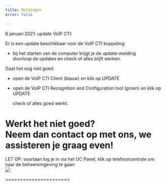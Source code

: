 ```yaml
---
title: Meldingen
error: false

---
```

6 januari 2021: update VoIP CTI:<br>

Er is een update beschikbaar voor de VoIP CTI koppeling: <br>

* bij het starten van de computer krijgt je de update-melding  
  doorloop de updates en check of alles blijft werken. 

Gaat het nog niet goed: 

* open de VoIP CTI Client (blauw) en klik op UPDATE
* open de VoIP CTI Recognition and Configuration tool (groen) en klik op UPDATE

  check of alles goed werkt. 

Werkt het niet goed?   
Neem dan contact op met ons, we assisteren je graag even!  
======================

LET OP: voortaan log je in via het UC Panel, klik op telefooncentrale om naar de beheeromgeving te gaan.  
<img src="https://res.cloudinary.com/callvoip/image/upload/v1605526837/panelswitch_dxfj6a.png">

======================